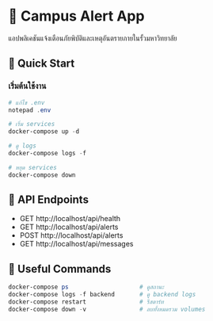 ﻿# 🚨 Campus Alert App

แอปพลิเคชันแจ้งเตือนภัยพิบัติและเหตุอันตรายภายในรั้วมหาวิทยาลัย

## 🚀 Quick Start

### เริ่มต้นใช้งาน
```powershell
# แก้ไข .env
notepad .env

# เริ่ม services
docker-compose up -d

# ดู logs
docker-compose logs -f

# หยุด services
docker-compose down
```

## 📡 API Endpoints

- GET  http://localhost/api/health
- GET  http://localhost/api/alerts
- POST http://localhost/api/alerts
- GET  http://localhost/api/messages

## 🔧 Useful Commands
```powershell
docker-compose ps                    # ดูสถานะ
docker-compose logs -f backend       # ดู backend logs
docker-compose restart               # รีสตาร์ท
docker-compose down -v               # ลบทั้งหมดรวม volumes
```
